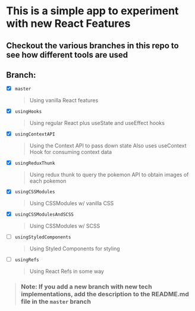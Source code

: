 # This is a simple app to experiment with new React Features
## Checkout the various branches in this repo to see how different tools are used
## Branch:
- [x] `master`
  > Using vanilla React features
- [x] `usingHooks`
  > Using regular React plus useState and useEffect hooks
- [x] `usingContextAPI`
  > Using the Context API to pass down state
  > Also uses useContext Hook for consuming context data
- [x] `usingReduxThunk`
  > Using redux thunk to query the pokemon API to obtain images of each pokemon
- [x] `usingCSSModules`
  > Using CSSModules w/ vanilla CSS
- [x] `usingCSSModulesAndSCSS`
  > Using CSSModules w/ SCSS
- [ ] `usingStyledComponents`
  > Using Styled Components for styling
- [ ] `usingRefs`
  > Using React Refs in some way

> ### Note: If you add a new branch with new tech implementations, add the description to the README.md file in the `master` branch
